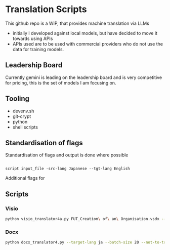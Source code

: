 # Translation Scripts

This github repo is a WIP, that provides machine translation via LLMs

- initially I developed against local models, but have decided to move it towards using APIs
- APIs used are to be used with commercial providers who do not use the data for training models.


## Leadership Board

Currently gemini is leading on the leadership board and is very competitive for pricing, this is the set of models I am focusing on.


## Tooling

- devenv.sh
- git-crypt
- python
- shell scripts

## Standardisation of flags

Standardisation of flags and output is done where possible

```

script input_file -src-lang Japanese --tgt-lang English

```

Additional flags for 

## Scripts

### Visio

```bash
python visio_translator4a.py FUT_Creation\ of\ an\ Organisation.vsdx --target-lang Japanese --batch-size 30
```

### Docx


```bash
python docx_translator4.py --target-lang ja --batch-size 20 --not-to-translate-styles "User Story List,CW PathWay" JL_Q1\ Foundations\ Activity\ Worksheet\ CRM.docx
```